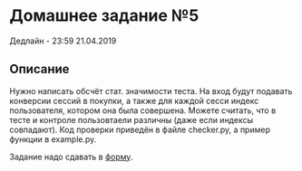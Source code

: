 # Домашнее задание №5

Дедлайн - 23:59 21.04.2019

## Описание

Нужно написать обсчёт стат. значимости теста. На вход будут подавать конверсии сессий в покупки, а также для каждой сесси индекс пользователя, котором она была совершена. Можете считать, что в тесте и контроле пользовтаели различны (даже если индексы совпадают). Код проверки приведён в файле checker.py, а пример функции в example.py.


Задание надо сдавать в [форму](https://forms.gle/1PNXSjmaDc4ugNab6).
